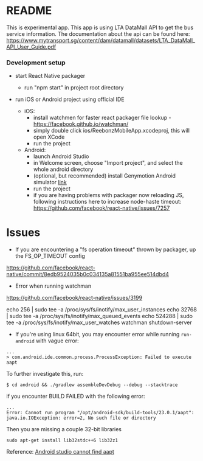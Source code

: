# README #
This is experimental app. This app is using LTA DataMall API to get the bus service information.
The documentation about the api can be found here: https://www.mytransport.sg/content/dam/datamall/datasets/LTA_DataMall_API_User_Guide.pdf

### Development setup ###

* start React Native packager
    * run "npm start" in project root directory    


* run iOS or Android project using official IDE 
    * iOS: 
        * install watchmen for faster react packager file lookup - https://facebook.github.io/watchman/
        * simply double click ios/ReebonzMobileApp.xcodeproj, this will open XCode
        * run the project
    * Android: 
        * launch Android Studio
        * in Welcome screen, choose "Import project", and select the whole android directory
        * (optional, but recommended) install Genymotion Android simulator [link](https://www.genymotion.com/)
        * run the project
        * if you are having problems with packager now reloading JS, following instructions here to increase node-haste timeout: https://github.com/facebook/react-native/issues/7257


# Issues

- If you are encountering a "fs operation timeout" thrown by packager, up the FS_OP_TIMEOUT config

https://github.com/facebook/react-native/commit/8edb9524035b0c034135a81551ba955ee514dbd4

- Error when running watchman

https://github.com/facebook/react-native/issues/3199

echo 256 | sudo tee -a /proc/sys/fs/inotify/max_user_instances
echo 32768 | sudo tee -a /proc/sys/fs/inotify/max_queued_events
echo 524288 | sudo tee -a /proc/sys/fs/inotify/max_user_watches
watchman shutdown-server

- If you're using linux 64bit, you may encounter error while running ```run-android``` with vague error:

```
...
> com.android.ide.common.process.ProcessException: Failed to execute aapt
```

To further investigate this, run:

```
$ cd android && ./gradlew assembleDevDebug --debug --stacktrace
```

if you encounter BUILD FAILED with the following error:

```
...
Error: Cannot run program "/opt/android-sdk/build-tools/23.0.1/aapt": java.io.IOException: error=2, No such file or directory
```

Then you are missing a couple 32-bit libraries

```
sudo apt-get install lib32stdc++6 lib32z1
```

Reference: [Android studio cannot find aapt](http://stackoverflow.com/questions/18928164/android-studio-cannot-find-aapt/18930424#18930424)
